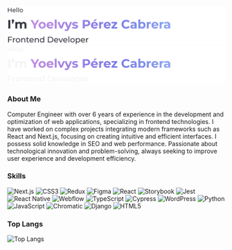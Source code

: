 ![Yoelvys Light](https://raw.githubusercontent.com/yoelvyspc93/yoelvyspc93/04d16c11ad428950be7c7e84a2700af15ef9bede/images/header-light.svg#gh-light-mode-only)![Yoelvys Dark](https://raw.githubusercontent.com/yoelvyspc93/yoelvyspc93/04d16c11ad428950be7c7e84a2700af15ef9bede/images/header-dark.svg#gh-dark-mode-only)
### About Me

Computer Engineer with over 6 years of experience in the development and optimization of web applications, specializing in frontend technologies. I have worked on complex projects integrating modern frameworks such as React and Next.js, focusing on creating intuitive and efficient interfaces. I possess solid knowledge in SEO and web performance. Passionate about technological innovation and problem-solving, always seeking to improve user experience and development efficiency.

### Skills

![Next.js](https://img.shields.io/badge/Next.js-000000?logo=next.js&logoColor=white)
![CSS3](https://img.shields.io/badge/CSS3-1572B6?logo=css3&logoColor=white)
![Redux](https://img.shields.io/badge/Redux-764ABC?logo=redux&logoColor=white)
![Figma](https://img.shields.io/badge/Figma-F24E1E?logo=figma&logoColor=white)
![React](https://img.shields.io/badge/React-61DAFB?logo=react&logoColor=white)
![Storybook](https://img.shields.io/badge/Storybook-FF4785?logo=storybook&logoColor=white)
![Jest](https://img.shields.io/badge/Jest-C21325?logo=jest&logoColor=white)
![React Native](https://img.shields.io/badge/React_Native-61DAFB?logo=react&logoColor=white)
![Webflow](https://img.shields.io/badge/Webflow-4353FF?logo=webflow&logoColor=white)
![TypeScript](https://img.shields.io/badge/TypeScript-3178C6?logo=typescript&logoColor=white)
![Cypress](https://img.shields.io/badge/Cypress-17202C?logo=cypress&logoColor=white)
![WordPress](https://img.shields.io/badge/WordPress-21759B?logo=wordpress&logoColor=white)
![Python](https://img.shields.io/badge/Python-3776AB?logo=python&logoColor=white)
![JavaScript](https://img.shields.io/badge/JavaScript-F7DF1E?logo=javascript&logoColor=black)
![Chromatic](https://img.shields.io/badge/Chromatic-FFAE33?logo=chromatic&logoColor=white)
![Django](https://img.shields.io/badge/Django-092E20?logo=django&logoColor=white)
![HTML5](https://img.shields.io/badge/HTML5-E34F26?logo=html5&logoColor=white)

### Top Langs

![Top Langs](https://github-readme-stats.vercel.app/api/top-langs/?username=yoelvyspc93&hide_progress=true&layout=donut-vertical)
